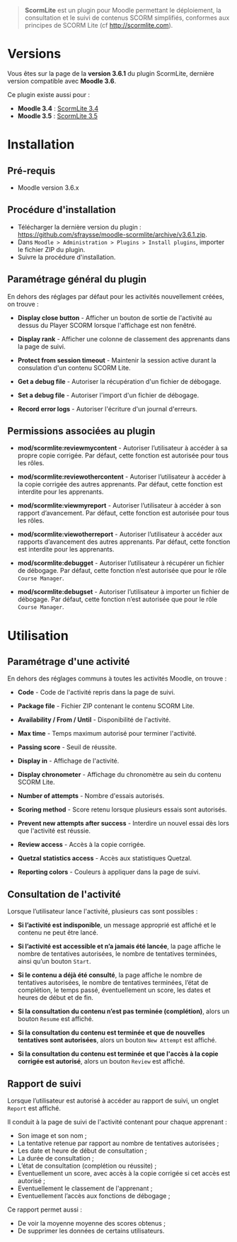 > **ScormLite** est un plugin pour Moodle permettant le déploiement, la consultation et le suivi de contenus SCORM simplifiés, conformes aux principes de SCORM Lite (cf http://scormlite.com).


# Versions

Vous êtes sur la page de la **version 3.6.1** du plugin ScormLite, dernière version compatible avec **Moodle 3.6**.

Ce plugin existe aussi pour :
- **Moodle 3.4** : [ScormLite 3.4](https://github.com/sfraysse/moodle-scormlite/tree/3.4)
- **Moodle 3.5** : [ScormLite 3.5](https://github.com/sfraysse/moodle-scormlite/tree/3.5)


# Installation


## Pré-requis

- Moodle version 3.6.x


## Procédure d'installation

- Télécharger la dernière version du plugin : https://github.com/sfraysse/moodle-scormlite/archive/v3.6.1.zip.
- Dans `Moodle > Administration > Plugins > Install plugins`, importer le fichier ZIP du plugin.
- Suivre la procédure d'installation.


## Paramétrage général du plugin

En dehors des réglages par défaut pour les activités nouvellement créées, on trouve :

- **Display close button** - Afficher un bouton de sortie de l'activité au dessus du Player SCORM lorsque l'affichage est non fenêtré.

- **Display rank** - Afficher une colonne de classement des apprenants dans la page de suivi.

- **Protect from session timeout** - Maintenir la session active durant la consulation d'un contenu SCORM Lite.

- **Get a debug file** - Autoriser la récupération d'un fichier de débogage.

- **Set a debug file** - Autoriser l'import d'un fichier de débogage.

- **Record error logs** - Autoriser l'écriture d'un journal d'erreurs.


## Permissions associées au plugin

- **mod/scormlite:reviewmycontent** - Autoriser l’utilisateur à accéder à sa propre copie corrigée. Par défaut, cette fonction est autorisée pour tous les rôles.

- **mod/scormlite:reviewothercontent** - Autoriser l’utilisateur à accéder à la copie corrigée des autres apprenants. Par défaut, cette fonction est interdite pour les apprenants.

- **mod/scormlite:viewmyreport** - Autoriser l’utilisateur à accéder à son rapport d’avancement. Par défaut, cette fonction est autorisée pour tous les rôles.

- **mod/scormlite:viewotherreport** - Autoriser l’utilisateur à accéder aux rapports d’avancement des autres apprenants. Par défaut, cette fonction est interdite pour les apprenants.

- **mod/scormlite:debugget** - Autoriser l’utilisateur à récupérer un fichier de débogage. Par défaut, cette fonction n’est autorisée que pour le rôle `Course Manager`.

- **mod/scormlite:debugset** - Autoriser l’utilisateur à importer un fichier de débogage. Par défaut, cette fonction n’est autorisée que pour le rôle `Course Manager`.


# Utilisation 


## Paramétrage d'une activité

En dehors des réglages communs à toutes les activités Moodle, on trouve :

- **Code** - Code de l'activité repris dans la page de suivi.

- **Package file** - Fichier ZIP contenant le contenu SCORM Lite.

- **Availability / From / Until** - Disponibilité de l'activité.

- **Max time** - Temps maximum autorisé pour terminer l'activité.

- **Passing score** - Seuil de réussite.

- **Display in** - Affichage de l'activité.

- **Display chronometer** - Affichage du chronomètre au sein du contenu SCORM Lite.

- **Number of attempts** - Nombre d'essais autorisés.

- **Scoring method** - Score retenu lorsque plusieurs essais sont autorisés.

- **Prevent new attempts after success** - Interdire un nouvel essai dès lors que l'activité est réussie.

- **Review access** - Accès à la copie corrigée.

- **Quetzal statistics access** - Accès aux statistiques Quetzal.

- **Reporting colors** - Couleurs à appliquer dans la page de suivi.


## Consultation de l'activité

Lorsque l’utilisateur lance l'activité, plusieurs cas sont possibles :

- **Si l’activité est indisponible**, un message approprié est affiché et le contenu ne peut être lancé.

- **Si l’activité est accessible et n’a jamais été lancée**, la page affiche le nombre de tentatives autorisées, le nombre de tentatives terminées, ainsi qu’un bouton `Start`.

- **Si le contenu a déjà été consulté**, la page affiche le nombre de tentatives autorisées, le nombre de tentatives terminées, l’état de complétion, le temps passé, éventuellement un score, les dates et heures de début et de fin.

- **Si la consultation du contenu n’est pas terminée (complétion)**, alors un bouton `Resume` est affiché.

- **Si la consultation du contenu est terminée et que de nouvelles tentatives sont autorisées**, alors un bouton `New Attempt` est affiché.

- **Si la consultation du contenu est terminée et que l'accès à la copie corrigée est autorisé**, alors un bouton `Review` est affiché.


## Rapport de suivi

Lorsque l’utilisateur est autorisé à accéder au rapport de suivi, un onglet `Report` est affiché. 

Il conduit à la page de suivi de l'activité contenant pour chaque apprenant :

- Son image et son nom ;
- La tentative retenue par rapport au nombre de tentatives autorisées ;
- Les date et heure de début de consultation ;
- La durée de consultation ;
- L’état de consultation (complétion ou réussite) ;
- Eventuellement un score, avec accès à la copie corrigée si cet accès est autorisé ; 
- Eventuellement le classement de l'apprenant ;
- Eventuellement l’accès aux fonctions de débogage ;

Ce rapport permet aussi :
- De voir la moyenne moyenne des scores obtenus ;
- De supprimer les données de certains utilisateurs.

